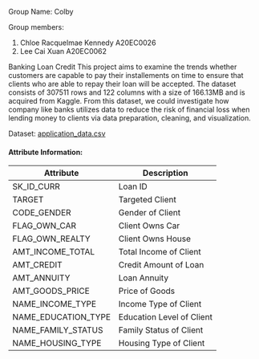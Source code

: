 Group Name: Colby

Group members: 
1. Chloe Racquelmae Kennedy A20EC0026
2. Lee Cai Xuan A20EC0062

Banking Loan Credit
This project aims to examine the trends whether customers are capable to pay their installements on time to ensure that clients who are able to repay their loan will be accepted. The dataset consists of 307511 rows and 122 columns with a size of 166.13MB and is acquired from Kaggle. From this dataset, we could investigate how company like banks utilizes data to reduce the risk of financial loss when lending money to clients via data preparation, cleaning, and visualization.

Dataset:
[application_data.csv](https://drive.google.com/file/d/1bKM5DAAsdvz9g9cJ4m269Fm7tyHL6fQH/view?usp=sharing)

#### Attribute Information:
<table>
    <thead>
        <tr>
            <th>Attribute</th>
            <th>Description</th>
        </tr>
    </thead>
    <tbody>
        <tr>
            <td>SK_ID_CURR</td>
            <td>Loan ID</td>
        </tr>
        <tr>
            <td>TARGET</td>
            <td>Targeted Client</td>
        </tr>
        <tr>
            <td>CODE_GENDER</td>
            <td>Gender of Client</td>
        </tr>
        <tr>
            <td>FLAG_OWN_CAR</td>
            <td>Client Owns Car</td>
        </tr>
        <tr>
            <td>FLAG_OWN_REALTY</td>
            <td>Client Owns House</td>
        </tr>
        <tr>
            <td>AMT_INCOME_TOTAL</td>
            <td>Total Income of Client</td>
        </tr>
        <tr>
            <td>AMT_CREDIT</td>
            <td>Credit Amount of Loan</td>
        </tr>
        <tr>
            <td>AMT_ANNUITY</td>
            <td>Loan Annuity</td>
        </tr>
        <tr>
            <td>AMT_GOODS_PRICE</td>
            <td>Price of Goods</td>
        </tr>
        <tr>
            <td>NAME_INCOME_TYPE</td>
            <td>Income Type of Client</td>
        </tr>
        <tr>
            <td>NAME_EDUCATION_TYPE</td>
            <td>Education Level of Client</td>
        </tr>
        <tr>
            <td>NAME_FAMILY_STATUS</td>
            <td>Family Status of Client</td>
        </tr>
        <tr>
            <td>NAME_HOUSING_TYPE</td>
            <td>Housing Type of Client</td>
        </tr>
</table>
